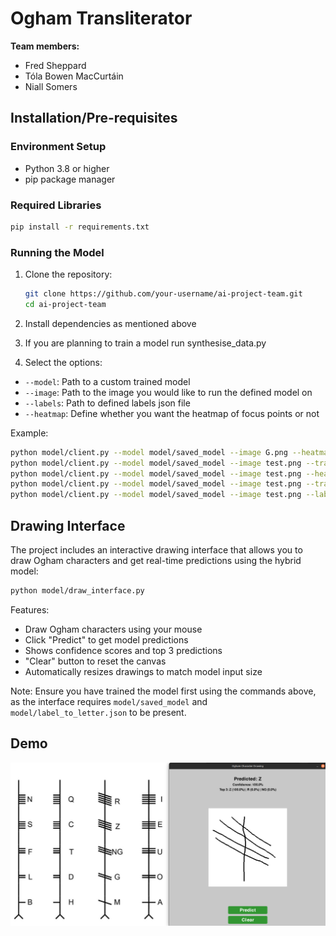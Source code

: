 # Ogham Transliterator
  
**Team members:**
- Fred Sheppard 
- Tóla Bowen MacCurtáin 
- Niall Somers 

## Installation/Pre-requisites

### Environment Setup
- Python 3.8 or higher
- pip package manager

### Required Libraries
```bash
pip install -r requirements.txt
```

### Running the Model
1. Clone the repository:
   ```bash
   git clone https://github.com/your-username/ai-project-team.git
   cd ai-project-team
   ```
2. Install dependencies as mentioned above
3. If you are planning to train a model run synthesise_data.py

4. Select the options:
- `--model`: Path to a custom trained model 
- `--image`: Path to the image you would like to run the defined model on
- `--labels`: Path to defined labels json file
- `--heatmap`: Define whether you want the heatmap of focus points or not

Example:
```bash
python model/client.py --model model/saved_model --image G.png --heatmap 
python model/client.py --model model/saved_model --image test.png --train
python model/client.py --model model/saved_model --image test.png --heatmap    
python model/client.py --model model/saved_model --image test.png --train --heatmap   
python model/client.py --model model/saved_model --image test.png --labels model/label_to_letter.json #only used if labels cannot be found 
```

## Drawing Interface

The project includes an interactive drawing interface that allows you to draw Ogham characters and get real-time predictions using the hybrid model:

```bash
python model/draw_interface.py
```

Features:
- Draw Ogham characters using your mouse
- Click "Predict" to get model predictions
- Shows confidence scores and top 3 predictions
- "Clear" button to reset the canvas
- Automatically resizes drawings to match model input size

Note: Ensure you have trained the model first using the commands above, as the interface requires `model/saved_model` and `model/label_to_letter.json` to be present.

## Demo
![Demo of Ogham Recognition](images/Z-demo.png)
